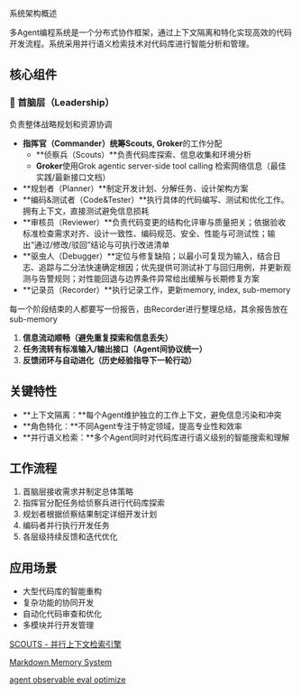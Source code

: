 系统架构概述

多Agent编程系统是一个分布式协作框架，通过上下文隔离和特化实现高效的代码开发流程。系统采用并行语义检索技术对代码库进行智能分析和管理。

## 核心组件

### 👑 首脑层（Leadership）

负责整体战略规划和资源协调

- **指挥官（Commander）**统筹**Scouts, Groker**的工作分配
    - **侦察兵（Scouts）**负责代码库探索、信息收集和环境分析
    - **Groker**使用Grok agentic server-side tool calling 检索网络信息（最佳实践/最新接口文档）
- **规划者（Planner）**制定开发计划、分解任务、设计架构方案
- **编码&测试者（Code&Tester）**执行具体的代码编写、测试和优化工作。拥有上下文，直接测试避免信息损耗
- **审核员（Reviewer）**负责代码变更的结构化评审与质量把关；依据验收标准检查需求对齐、设计一致性、编码规范、安全、性能与可测试性；输出“通过/修改/驳回”结论与可执行改进清单
- **驱虫人（Debugger）**定位与修复缺陷；以最小可复现为输入，结合日志、追踪与二分法快速确定根因；优先提供可测试补丁与回归用例，并更新观测与告警规则；对性能回退与边界条件异常给出缓解与长期修复方案
- **记录员（Recorder）**执行记录工作，更新memory, index, sub-memory

每一个阶段结束的人都要写一份报告，由Recorder进行整理总结，其余报告放在sub-memory

1. **信息流动顺畅（避免重复探索和信息丢失）**
2. **任务流转有标准输入/输出接口（Agent间协议统一）**
3. **反馈闭环与自动进化（历史经验指导下一轮行动）**

## 关键特性

- **上下文隔离：**每个Agent维护独立的工作上下文，避免信息污染和冲突
- **角色特化：**不同Agent专注于特定领域，提高专业性和效率
- **并行语义检索：**多个Agent同时对代码库进行语义级别的智能搜索和理解

## 工作流程

1. 首脑层接收需求并制定总体策略
2. 指挥官分配任务给侦察兵进行代码库探索
3. 规划者根据侦察结果制定详细开发计划
4. 编码者并行执行开发任务
5. 各层级持续反馈和迭代优化

## 应用场景

- 大型代码库的智能重构
- 复杂功能的协同开发
- 自动化代码审查和优化
- 多模块并行开发管理

[SCOUTS - 并行上下文检索引擎](https://www.notion.so/SCOUTS-290a8fde307b81a5962ad24f4d101331?pvs=21)

[Markdown Memory System](https://www.notion.so/Markdown-Memory-System-290a8fde307b808cacb1cb33e86428ab?pvs=21)

[agent observable eval optimize](https://www.notion.so/agent-observable-eval-optimize-290a8fde307b81daaa4dc455e25dc337?pvs=21)